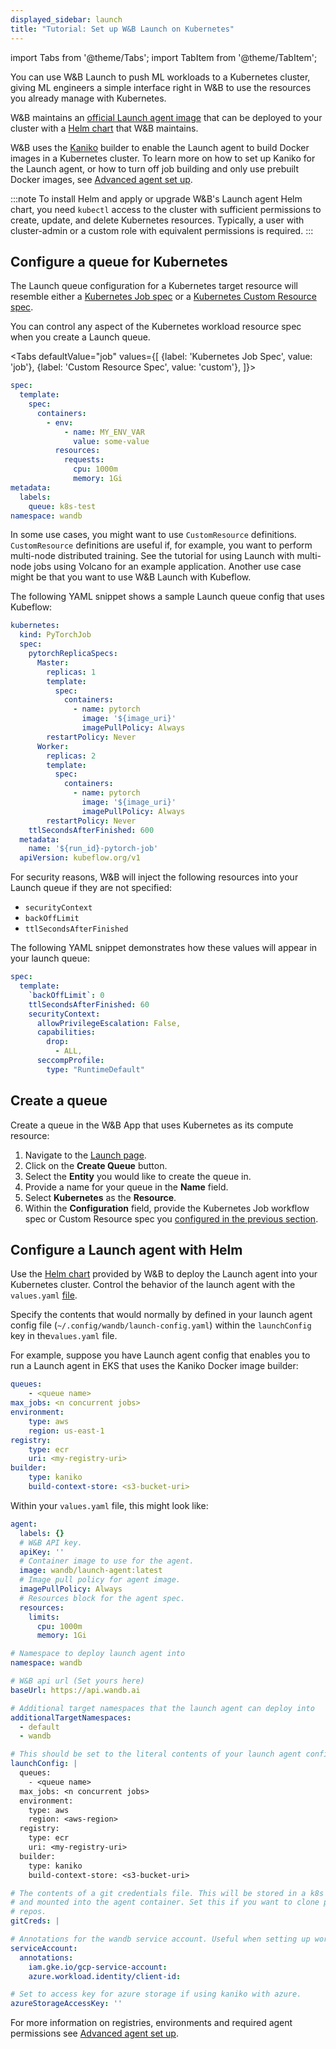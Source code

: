 ```yaml
---
displayed_sidebar: launch
title: "Tutorial: Set up W&B Launch on Kubernetes"
---
```

import Tabs from '@theme/Tabs';
import TabItem from '@theme/TabItem';

You can use W&B Launch to push ML workloads to a Kubernetes cluster, giving ML engineers a simple interface right in W&B to use the resources you already manage with Kubernetes. 

W&B maintains an [official Launch agent image](https://hub.docker.com/r/wandb/launch-agent) that can be deployed to your cluster with a [Helm chart](https://github.com/wandb/helm-charts/tree/main/charts/launch-agent) that W&B maintains. 

W&B uses the [Kaniko](https://github.com/GoogleContainerTools/kaniko) builder to enable the Launch agent to build Docker images in a Kubernetes cluster. To learn more on how to set up Kaniko for the Launch agent, or how to turn off job building and only use prebuilt Docker images, see [Advanced agent set up](./setup-agent-advanced.md).

:::note
To install Helm and apply or upgrade W&B's Launch agent Helm chart, you need `kubectl` access to the cluster with sufficient permissions to create, update, and delete Kubernetes resources. Typically, a user with cluster-admin or a custom role with equivalent permissions is required.
:::

<!-- Future: insert diagram here -->

## Configure a queue for Kubernetes

The Launch queue configuration for a Kubernetes target resource will resemble either a [Kubernetes Job spec](https://kubernetes.io/docs/concepts/workloads/controllers/job/) or a [Kubernetes Custom Resource spec](https://kubernetes.io/docs/concepts/extend-kubernetes/api-extension/custom-resources/).

You can control any aspect of the Kubernetes workload resource spec when you create a Launch queue.

<Tabs
defaultValue="job"
values={[
{label: 'Kubernetes Job Spec', value: 'job'},
{label: 'Custom Resource Spec', value: 'custom'},
]}>

<TabItem value="job">

```yaml
spec:
  template:
    spec:
      containers:
        - env:
            - name: MY_ENV_VAR
              value: some-value
          resources:
            requests:
              cpu: 1000m
              memory: 1Gi
metadata:
  labels:
    queue: k8s-test
namespace: wandb
```

</TabItem>
<TabItem value="custom">

In some use cases, you might want to use `CustomResource` definitions. `CustomResource` definitions are useful if, for example, you want to perform multi-node distributed training. See the tutorial for using Launch with multi-node jobs using Volcano for an example application. Another use case might be that you want to use W&B Launch with Kubeflow.

The following YAML snippet shows a sample Launch queue config that uses Kubeflow:

```yaml
kubernetes:
  kind: PyTorchJob
  spec:
    pytorchReplicaSpecs:
      Master:
        replicas: 1
        template:
          spec:
            containers:
              - name: pytorch
                image: '${image_uri}'
                imagePullPolicy: Always
        restartPolicy: Never
      Worker:
        replicas: 2
        template:
          spec:
            containers:
              - name: pytorch
                image: '${image_uri}'
                imagePullPolicy: Always
        restartPolicy: Never
    ttlSecondsAfterFinished: 600
  metadata:
    name: '${run_id}-pytorch-job'
  apiVersion: kubeflow.org/v1
```

  </TabItem>
</Tabs>

For security reasons, W&B will inject the following resources into your Launch queue if they are not specified:

- `securityContext`
- `backOffLimit`
- `ttlSecondsAfterFinished`

The following YAML snippet demonstrates how these values will appear in your launch queue:

```yaml title="example-spec.yaml"
spec:
  template:
    `backOffLimit`: 0
    ttlSecondsAfterFinished: 60
    securityContext:
      allowPrivilegeEscalation: False,
      capabilities:
        drop:
          - ALL,
      seccompProfile:
        type: "RuntimeDefault"
```

## Create a queue

Create a queue in the W&B App that uses Kubernetes as its compute resource:

1. Navigate to the [Launch page](https://wandb.ai/launch).
2. Click on the **Create Queue** button.
3. Select the **Entity** you would like to create the queue in.
4. Provide a name for your queue in the **Name** field.
5. Select **Kubernetes** as the **Resource**.
6. Within the **Configuration** field, provide the Kubernetes Job workflow spec or Custom Resource spec you [configured in the previous section](#configure-a-queue-for-kubernetes).

## Configure a Launch agent with Helm

Use the [Helm chart](https://github.com/wandb/helm-charts/tree/main/charts/launch-agent) provided by W&B to deploy the Launch agent into your Kubernetes cluster. Control the behavior of the launch agent with the `values.yaml` [file](https://github.com/wandb/helm-charts/blob/main/charts/launch-agent/values.yaml).

Specify the contents that would normally by defined in your launch agent config file (`~/.config/wandb/launch-config.yaml`) within the `launchConfig` key in the`values.yaml` file.

For example, suppose you have Launch agent config that enables you to run a Launch agent in EKS that uses the Kaniko Docker image builder:

```yaml title="launch-config.yaml"
queues:
	- <queue name>
max_jobs: <n concurrent jobs>
environment:
	type: aws
	region: us-east-1
registry:
	type: ecr
	uri: <my-registry-uri>
builder:
	type: kaniko
	build-context-store: <s3-bucket-uri>
```

Within your `values.yaml` file, this might look like:

```yaml title="values.yaml"
agent:
  labels: {}
  # W&B API key.
  apiKey: ''
  # Container image to use for the agent.
  image: wandb/launch-agent:latest
  # Image pull policy for agent image.
  imagePullPolicy: Always
  # Resources block for the agent spec.
  resources:
    limits:
      cpu: 1000m
      memory: 1Gi

# Namespace to deploy launch agent into
namespace: wandb

# W&B api url (Set yours here)
baseUrl: https://api.wandb.ai

# Additional target namespaces that the launch agent can deploy into
additionalTargetNamespaces:
  - default
  - wandb

# This should be set to the literal contents of your launch agent config.
launchConfig: |
  queues:
    - <queue name>
  max_jobs: <n concurrent jobs>
  environment:
    type: aws
    region: <aws-region>
  registry:
    type: ecr
    uri: <my-registry-uri>
  builder:
    type: kaniko
    build-context-store: <s3-bucket-uri>

# The contents of a git credentials file. This will be stored in a k8s secret
# and mounted into the agent container. Set this if you want to clone private
# repos.
gitCreds: |

# Annotations for the wandb service account. Useful when setting up workload identity on gcp.
serviceAccount:
  annotations:
    iam.gke.io/gcp-service-account:
    azure.workload.identity/client-id:

# Set to access key for azure storage if using kaniko with azure.
azureStorageAccessKey: ''
```

For more information on registries, environments and required agent permissions see [Advanced agent set up](./setup-agent-advanced.md).
